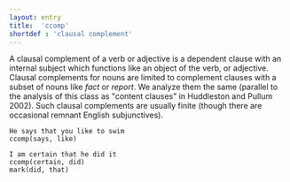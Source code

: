 ```yaml
---
layout: entry
title:  'ccomp'
shortdef : 'clausal complement'
---
```


A clausal complement of a verb or adjective is a dependent clause with an internal subject which functions like an object of the verb, or adjective.  Clausal complements for nouns are limited to complement clauses with a subset of nouns like *fact* or *report*.  We analyze them the same (parallel to the analysis of this class as "content clauses" in Huddleston and Pullum 2002). Such clausal complements are usually finite (though there are occasional remnant English subjunctives). 

~~~ sdparse
He says that you like to swim
ccomp(says, like)
~~~

~~~ sdparse
I am certain that he did it 
ccomp(certain, did) 
mark(did, that) 
~~~
